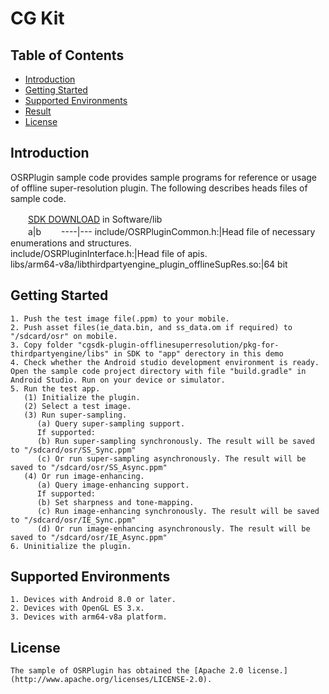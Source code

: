 # CG Kit

## Table of Contents
 * [Introduction](#introduction)
 * [Getting Started](#getting-started)
 * [Supported Environments](#supported-environments)
 * [Result](#result)
 * [License](#license)
## Introduction
OSRPlugin sample code provides sample programs for reference or usage of offline super-resolution plugin.
The following describes heads files of sample code.
    
　　[SDK DOWNLOAD](https://developer.huawei.com/consumer/en/doc/development/HMSCore-Library-V5/sdk-download-0000001050441521-V5) in Software/lib<br>
　　a|b
　　----|---
    include/OSRPluginCommon.h:|Head file of necessary enumerations and structures.<br>
    include/OSRPluginInterface.h:|Head file of apis.<br>
    libs/arm64-v8a/libthirdpartyengine_plugin_offlineSupRes.so:|64 bit

## Getting Started
    1. Push the test image file(.ppm) to your mobile.
    2. Push asset files(ie_data.bin, and ss_data.om if required) to "/sdcard/osr" on mobile.
    3. Copy folder "cgsdk-plugin-offlinesuperresolution/pkg-for-thirdpartyengine/libs" in SDK to "app" derectory in this demo
    4. Check whether the Android studio development environment is ready. Open the sample code project directory with file "build.gradle" in Android Studio. Run on your device or simulator.
    5. Run the test app.
       (1) Initialize the plugin.
       (2) Select a test image.
       (3) Run super-sampling.
          (a) Query super-sampling support.
          If supported:
          (b) Run super-sampling synchronously. The result will be saved to "/sdcard/osr/SS_Sync.ppm"
          (c) Or run super-sampling asynchronously. The result will be saved to "/sdcard/osr/SS_Async.ppm"
       (4) Or run image-enhancing.
          (a) Query image-enhancing support.
          If supported:
          (b) Set sharpness and tone-mapping.
          (c) Run image-enhancing synchronously. The result will be saved to "/sdcard/osr/IE_Sync.ppm"
          (d) Or run image-enhancing asynchronously. The result will be saved to "/sdcard/osr/IE_Async.ppm"
    6. Uninitialize the plugin.

## Supported Environments
    1. Devices with Android 8.0 or later.
    2. Devices with OpenGL ES 3.x.
    3. Devices with arm64-v8a platform.

## License
    The sample of OSRPlugin has obtained the [Apache 2.0 license.](http://www.apache.org/licenses/LICENSE-2.0).
